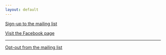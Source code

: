 ```yaml
---
layout: default
---
```


[Sign-up to the mailing list](http://eepurl.com/bWRhiX)

[Visit the Facebook page](http://www.facebook.com/WilliamRoadBigLunch2014)

---

[Opt-out from the mailing list](http://facebook.us13.list-manage1.com/unsubscribe?u=a46c0001fc64d03dd2a88a07d&id=569f8480a1)

